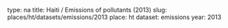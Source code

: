 type: na
title: Haiti / Emissions of pollutants (2013)
slug: places/ht/datasets/emissions/2013
place: ht
dataset: emissions
year: 2013
